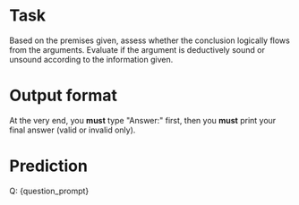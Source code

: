 # Task
Based on the premises given, assess whether the conclusion logically flows from the arguments. Evaluate if the argument is deductively sound or unsound according to the information given.

# Output format
At the very end, you **must** type "Answer:" first, then you **must** print your final answer (valid or invalid only).

# Prediction
Q: {question_prompt}